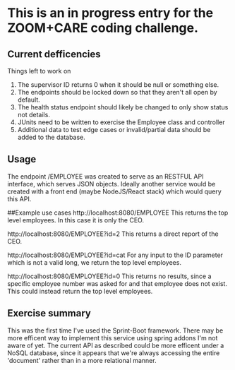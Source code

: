 # This is an in progress entry for the ZOOM+CARE coding challenge.

## Current defficencies
Things left to work on 

1. The supervisor ID returns 0 when it should be null or something else. 
2. The endpoints should be locked down so that they aren't all open by default. 
3. The health status endpoint should likely be changed to only show status not details. 
4. JUnits need to be written to exercise the Employee class and controller
5. Additional data to test edge cases or invalid/partial data should be added to the database.

## Usage
The endpoint /EMPLOYEE was created to serve as an RESTFUL API interface, which serves JSON objects.  Ideally another service would be created with a front end (maybe NodeJS/React stack) which would query this API.

##Example use cases
http://localhost:8080/EMPLOYEE 
This returns the top level employees.  In this case it is only the CEO.

http://localhost:8080/EMPLOYEE?id=2
This returns a direct report of the CEO.

http://localhost:8080/EMPLOYEE?id=cat
For any input to the ID parameter which is not a valid long, we return the top level employees.

http://localhost:8080/EMPLOYEE?id=0
This returns no results, since a specific employee number was asked for and that employee does not exist.  This could instead return the top level employees.

## Exercise summary
This was the first time I've used the Sprint-Boot framework.  There may be more efficent way to implement this service using spring addons I'm not aware of yet.  The current API as described could be more efficent under a NoSQL database, since it appears that we're always accessing the entire 'document' rather than in a more relational manner.
